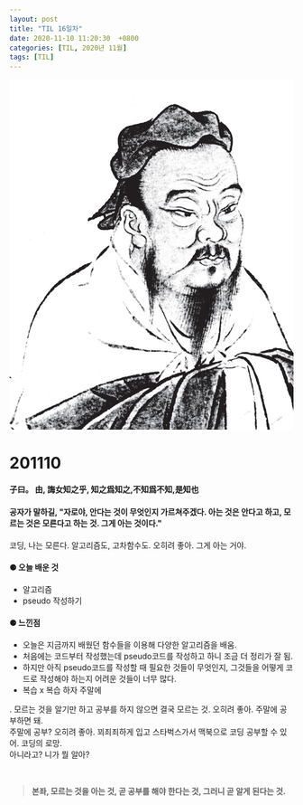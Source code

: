 ```yaml
---
layout: post
title: "TIL 16일차"
date: 2020-11-10 11:20:30  +0800
categories: [TIL, 2020년 11월]
tags: [TIL]
---
```


![image](/assets/img/sample/avatar.jpg)

# **201110**

#### **子曰。 由, 誨女知之乎, 知之爲知之,不知爲不知,是知也**

#### **공자가 말하길, "자로야, 안다는 것이 무엇인지 가르쳐주겠다. 아는 것은 안다고 하고, 모르는 것은 모른다고 하는 것. 그게 아는 것이다."**

코딩, 나는 모른다. 알고리즘도, 고차함수도. 오히려 좋아. 그게 아는 거야.

#### **⚈ 오늘 배운 것**

- 알고리즘
- pseudo 작성하기

#### **⚈ 느낀점**

- 오늘은 지금까지 배웠던 함수들을 이용해 다양한 알고리즘을 배움.
- 처음에는 코드부터 작성했는데 pseudo코드를 작성하고 하니 조금 더 정리가 잘 됨.
- 하지만 아직 pseudo코드를 작성할 때 필요한 것들이 무엇인지, 그것들을 어떻게 코드로 작성해야 하는지 어려운 것들이 너무 많다.
- 복습 x 복습 하자 주말에

.
모르는 것을 알기만 하고 공부를 하지 않으면 결국 모르는 것. 오히려 좋아. 주말에 공부하면 돼.  
주말에 공부? 오히려 좋아. 꾀죄죄하게 입고 스타벅스가서 맥북으로 코딩 공부할 수 있어. 코딩의 로망.  
아니라고? 니가 뭘 알아?

<br>

> **본좌, 모르는 것을 아는 것, 곧 공부를 해야 한다는 것, 그러니 곧 알게 된다는 것.**
